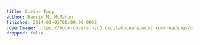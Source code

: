 ```yaml
---
title: Divine Fury
author: Darrin M. McMahon
finished: 2014-01-01T00:00:00.000Z
coverImage: https://book-covers.nyc3.digitaloceanspaces.com/readings/divine-fury-01.jpg
dropped: false
---
```


